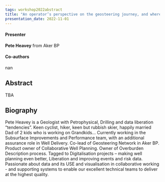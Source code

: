 ```yaml
---
tags: workshop2022abstract
title: "An operator’s perspective on the geosteering journey, and where next? (Pete Heavey, Aker BP)"
presentation_date: 2022-11-01
---
```

#### Presenter
**Pete Heavey** from Aker BP
#### Co-authors
nan
## Abstract
TBA
## Biography
Pete Heavey is a Geologist with Petrophysical, Drilling and data liberation “tendencies”.
Keen cyclist, hiker, keen but rubbish skier, happily married Dad of 2 kids who is working on Grandkids…
Currently working in the Subsurface Improvements and Performance team, with an additional assurance role in Well Delivery.
Co-lead of Geosteering Network in Aker BP.
Product owner of Collaborative Well Planning. Owner of Overburden Description process.
Tagged to Digitalisation projects – making well planning even better, Liberation and improving events and risk data.
Passionate about data and its USE and visualisation in collaborative working - and supporting systems to enable our excellent technical teams to deliver at the highest quality.